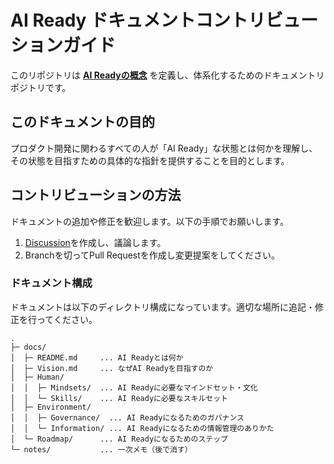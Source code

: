 # AI Ready ドキュメントコントリビューションガイド

このリポジトリは [**AI Readyの概念**](docs/README.md) を定義し、体系化するためのドキュメントリポジトリです。

## このドキュメントの目的
プロダクト開発に関わるすべての人が「AI Ready」な状態とは何かを理解し、その状態を目指すための具体的な指針を提供することを目的とします。

## コントリビューションの方法

ドキュメントの追加や修正を歓迎します。以下の手順でお願いします。
1.  [Discussion](https://github.com/MTI-IT-Committee/AI-Ready/discussions)を作成し、議論します。
2.  Branchを切ってPull Requestを作成し変更提案をしてください。


### ドキュメント構成
ドキュメントは以下のディレクトリ構成になっています。適切な場所に追記・修正を行ってください。

```text
.
├─ docs/
│  ├─ README.md     ... AI Readyとは何か
│  ├─ Vision.md     ... なぜAI Readyを目指すのか
│  ├─ Human/
│  │  ├─ Mindsets/  ... AI Readyに必要なマインドセット・文化
│  │  └─ Skills/    ... AI Readyに必要なスキルセット
│  ├─ Environment/
│  │  ├─ Governance/  ... AI Readyになるためのガバナンス
│  │  └─ Information/ ... AI Readyになるための情報管理のありかた
│  └─ Roadmap/      ... AI Readyになるためのステップ
└─ notes/           ... 一次メモ（後で消す）
```

